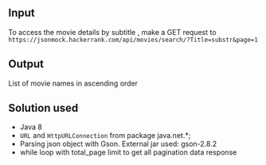 Input
---------
To access the movie details by subtitle , make a GET request to `https://jsonmock.hackerrank.com/api/movies/search/?Title=substr&page=1`

Output
---------
List of movie names in ascending order

Solution used
------------
- Java 8
- `URL` and `HttpURLConnection` from package java.net.*;
- Parsing json object with Gson. External jar used: gson-2.8.2
- while loop with total_page limit to get all pagination data response